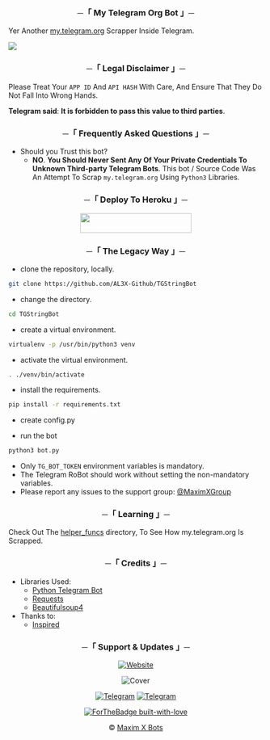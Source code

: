 <h3 align="center">
    ─「 My Telegram Org Bot 」─
</h3>

Yer Another [my.telegram.org](https://my.telegram.org/auth) Scrapper Inside Telegram.

<img src="https://te.legra.ph/file/0c13eb00aaba21dd2f541.jpg">

<h3 align="center">
    ─「 Legal Disclaimer 」─
</h3>

Please Treat Your `APP ID` And `API HASH` With Care, And Ensure That They Do Not Fall Into Wrong Hands.

**Telegram said**: __It is forbidden to pass this value to third parties__.

<h3 align="center">
    ─「 Frequently Asked Questions 」─
</h3>

- Should you Trust this bot?
  - **NO**. __You Should Never Sent Any Of Your Private Credentials To Unknown Third-party Telegram Bots__. This bot / Source Code Was An Attempt To Scrap `my.telegram.org` Using `Python3` Libraries.


<h3 align="center">
    ─「 Deploy To Heroku 」─
</h3>

<p align="center"><a href="https://dashboard.heroku.com/new?template=https://github.com/AL3X-Github/TGStringBot"> <img src="https://img.shields.io/badge/Deploy%20On%20Heroku-black?style=for-the-badge&logo=heroku" width="220" height="38.45"/></a></p>


<h3 align="center">
    ─「 The Legacy Way 」─
</h3>

- clone the repository, locally.
```sh
git clone https://github.com/AL3X-Github/TGStringBot
```

- change the directory.
```sh
cd TGStringBot
```

- create a virtual environment.
```sh
virtualenv -p /usr/bin/python3 venv
```

- activate the virtual environment.
```sh
. ./venv/bin/activate
```

- install the requirements.
```sh
pip install -r requirements.txt
```

- create config.py

- run the bot
```sh
python3 bot.py
```


- Only `TG_BOT_TOKEN` environment variables is mandatory.
- The Telegram RoBot should work without setting the non-mandatory variables.
- Please report any issues to the support group: [@MaximXGroup](https://telegram.dog/MaximXGroup)


<h3 align="center">
    ─「 Learning 」─
</h3>

Check Out The [helper_funcs](https://github.com/AL3X-Github/TGStringBot/tree/main/helper_funcs) directory, To See How my.telegram.org Is Scrapped.

<h3 align="center">
    ─「 Credits 」─
</h3>

- Libraries Used:
  - [Python Telegram Bot](https://github.com/AL3X-Github/TGStringBot)
  - [Requests](https://github.com/psf/requests)
  - [Beautifulsoup4](https://pypi.org/project/beautifulsoup4)
- Thanks to:
  - [Inspired](https://telegram.dog/SpEcHlDe)

<h3 align="center">
    ─「 Support & Updates 」─
</h3>

<div align="center">

<p align="center"><a href="https://github.com/AL3X-Github"><img alt="Website" src="https://img.shields.io/badge/ㅤPowered By I𝗓υɱi 和泉ㅤ-blue"></a></p>


![Cover](https://te.legra.ph/file/601cfb397a19f503c9265.jpg)

</div>

<div align="center">


[![Telegram](https://img.shields.io/badge/Group-%232C3454?style=for-the-badge&logo=telegram&logoColor=white)](https://telegram.dog/MaximXGroup) [![Telegram](https://img.shields.io/badge/Channel-%232C3454?style=for-the-badge&logo=telegram&logoColor=white)](https://telegram.dog/MaximXChannels)

[![ForTheBadge built-with-love](http://ForTheBadge.com/images/badges/built-with-love.svg)](https://github.com/AL3X-Github)


© [Maxim X Bots](https://telegram.dog/MaximXBots)

</div>

